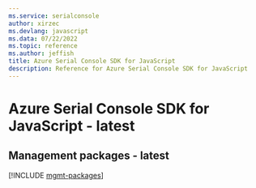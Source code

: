 ```yaml
---
ms.service: serialconsole
author: xirzec
ms.devlang: javascript
ms.data: 07/22/2022
ms.topic: reference
ms.author: jeffish
title: Azure Serial Console SDK for JavaScript
description: Reference for Azure Serial Console SDK for JavaScript
---
```

# Azure Serial Console SDK for JavaScript - latest

## Management packages - latest
[!INCLUDE [mgmt-packages](serial-console-mgmt-index.md)]